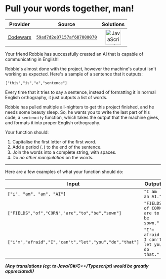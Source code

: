 [_metadata_:generated]: - "true"

# Pull your words together, man!

<!-- INFO TABLE BEGIN -->

| Provider                                        | Source                                                                               | Solutions                                                                                                                                                    |
| :---------------------------------------------: | :----------------------------------------------------------------------------------: | :----------------------------------------------------------------------------------------------------------------------------------------------------------: |
| [Codewars](../../../docs/providers/Codewars.md) | [`59ad7d2e07157af687000070`](https://www.codewars.com/kata/59ad7d2e07157af687000070) | [<img src="https://res.cloudinary.com/rascaltwo/image/upload/v1631924076/javascript_ehszr7.svg" alt="JavaScript" title="JavaScript" width="50" />](solve.js) |

<!-- INFO TABLE END -->

Your friend Robbie has successfully created an AI that is capable of communicating in English!

Robbie's almost done with the project, however the machine's output isn't working as expected. Here's a sample of a sentence that it outputs:

```
["this","is","a","sentence"]
```

Every time that it tries to say a sentence, instead of formatting it in normal English orthography, it just outputs a list of words.

Robbie has pulled multiple all-nighters to get this project finished, and he needs some beauty sleep. So, he wants you to write the last part of his code, a `sentencify` function, which takes the output that the machine gives, and formats it into proper English orthography.

Your function should:

1. Capitalise the first letter of the first word.
2. Add a period (`.`) to the end of the sentence.
3. Join the words into a complete string, with spaces.
4. Do *no other manipulation* on the words.

-----

Here are a few examples of what your function should do:

| Input | Output |
| --- | --- |
| `["i", "am", "an", "AI"]` | `"I am an AI."` |
| `["FIELDS","of","CORN","are","to","be","sown"]` | `"FIELDS of CORN are to be sown."` |
| `["i'm","afraid","I","can't","let","you","do","that"]` | `"I'm afraid I can't let you do that."` |

**_(Any translations (eg: to Java/C#/C++/Typescript) would be greatly appreciated!)_**
